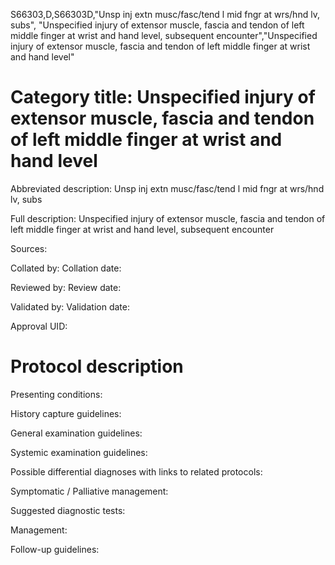 S66303,D,S66303D,"Unsp inj extn musc/fasc/tend l mid fngr at wrs/hnd lv, subs", "Unspecified injury of extensor muscle, fascia and tendon of left middle finger at wrist and hand level, subsequent encounter","Unspecified injury of extensor muscle, fascia and tendon of left middle finger at wrist and hand level"
# Category title: Unspecified injury of extensor muscle, fascia and tendon of left middle finger at wrist and hand level

Abbreviated description: Unsp inj extn musc/fasc/tend l mid fngr at wrs/hnd lv, subs

Full description: Unspecified injury of extensor muscle, fascia and tendon of left middle finger at wrist and hand level, subsequent encounter

Sources:

Collated by:
Collation date:

Reviewed by:
Review date:

Validated by:
Validation date:

Approval UID:

# Protocol description

Presenting conditions:

History capture guidelines:

General examination guidelines:

Systemic examination guidelines:

Possible differential diagnoses with links to related protocols:

Symptomatic / Palliative management:

Suggested diagnostic tests:

Management:

Follow-up guidelines:
